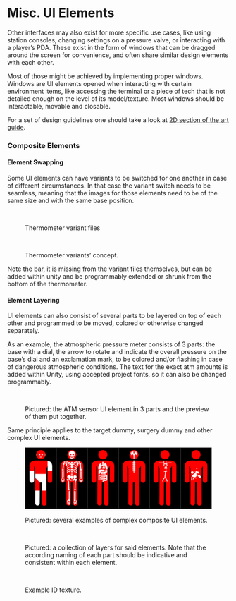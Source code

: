 # Misc. UI Elements

Other interfaces may also exist for more specific use cases, like using station consoles, changing settings on a pressure valve, or interacting with a player’s PDA. These exist in the form of windows that can be dragged around the screen for convenience, and often share similar design elements with each other.

Most of those might be achieved by implementing proper windows. Windows are UI elements opened when interacting with certain environment items, like accessing the terminal or a piece of tech that is not detailed enough on the level of its model/texture. Most windows should be interactable, movable and closable.

For a set of design guidelines one should take a look at [2D section of the art guide](https://app.gitbook.com/s/o88TIFUbxlEVDM0ZH62q/2d).

### Composite Elements

#### Element Swapping

Some UI elements can have variants to be switched for one another in case of different circumstances. In that case the variant switch needs to be seamless, meaning that the images for those elements need to be of the same size and with the same base position.

<figure><img src="https://lh3.googleusercontent.com/Lu3vp2XXXPZvDTKGgYPix5GX9UhHVfTpAhYi0Vmi48K7Gwa-3VuAMWFctu-gBv5y-mFzcg6c2OFQNm1eCGom4QVKcwiY1LqbDKzy62-8Qw0rEBP_GzpiDLI1cYPvI-OkJV6vsZj-Utmm" alt=""><figcaption><p>Thermometer variant files</p></figcaption></figure>

<figure><img src="https://lh5.googleusercontent.com/yO9sMV6n9unzCek8BqNpn_QlL3eWhadkX6re-iBbN00z4pxWl4LphPtAWWY9vXBmT-M7wrGcW4gKebWhehi40Tts9f5bYAaz4p6NmCifbWyVISVFVmK4L7ouUy3K-SMsr1tA-AW2VQb0" alt=""><figcaption><p>Thermometer variants’ concept.</p></figcaption></figure>

Note the bar, it is missing from the variant files themselves, but can be added within unity and be programmably extended or shrunk from the bottom of the thermometer.

#### Element Layering

UI elements can also consist of several parts to be layered on top of each other and programmed to be moved, colored or otherwise changed separately.

As an example, the atmospheric pressure meter consists of 3 parts: the base with a dial, the arrow to rotate and indicate the overall pressure on the base’s dial and an exclamation mark, to be colored and/or flashing in case of dangerous atmospheric conditions. The text for the exact atm amounts is added within Unity, using accepted project fonts, so it can also be changed programmably.

<figure><img src="https://lh3.googleusercontent.com/pz4QFbIqss7BPcPDDMG8YcP-XXAIHDzVsr-cS9IE48Ir7gPmxvBsxzN0ANijv947vcr32a4Bj-YgaIUp7RP9IS6_d69fjVwnHk9MqiDf5A4E-evrRCR0nxodT2EEO0USqSbabVSAgM8V" alt=""><figcaption><p>Pictured: the ATM sensor UI element in 3 parts and the preview of them put together.</p></figcaption></figure>

Same principle applies to the target dummy, surgery dummy and other complex UI elements.

<figure><img src="../../../.gitbook/assets/image (6).png" alt=""><figcaption><p>Pictured: several examples of complex composite UI elements.</p></figcaption></figure>

<figure><img src="https://lh6.googleusercontent.com/vLY8OTZOhWBLj1gW0yNgCkVX2DBAchLmhXmWGJMLZWhF0XhHW8rDY6iTNb5Wfnzu5KwkYN-HfamlrTEN5LNjnmDtoqRHtkFhQBwAsf61JMShJmhyukAIO-GPevTPfxoPQZ_t6rGRLpzH" alt=""><figcaption><p>Pictured: a collection of layers for said elements. Note that the according naming of each part should be indicative and consistent within each element.</p></figcaption></figure>

<figure><img src="https://lh3.googleusercontent.com/oKdMu6rvKm4dMNOYV83iLXrY7spxFAtAyNphHzBmCF6dtOEYs_X5Y55k571gKGaN8tWrd3Pi2KO_dSh9R8P3ZfBDzvBBCe5y3-5iYAN71j2kraqNbO1hOjgYDnVdpKB5UkwSn1F7n3ZdYxGCBVi1HQ" alt="" width="563"><figcaption><p>Example ID texture.</p></figcaption></figure>
